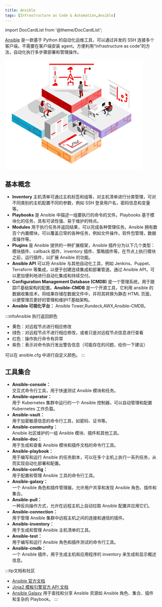 ```yaml
---
title: Ansible
tags: [Infrastructure as Code & Automation,Ansible]
---
```


import DocCardList from '@theme/DocCardList';

[Ansible](https://github.com/ansible/ansible) 是一款基于 Python 的自动化运维工具，可以通过并发的 SSH 连接多个客户端，不需要在客户端安装 agent。方便利用“infrastructure as code”的方法，自动化执行多步骤部署和管理操作。

![1682902674876](image/README/1682902674876.png)

## 基本概念

- **Inventory** 主机清单可通过主机标签和组等，对主机清单进行分类管理，可对不同类别的主机配置不同的参数，例如 SSH 登录用户名，密码信息和变量等。
- **Playbooks** 是 Ansible 中描述一组要执行的命令的文件。Playbooks 基于模块化的任务，具有可读性强、易于维护的特点。
- **Modules** 用于执行任务并返回结果，可以完成各种管理任务。Ansible 拥有数百个内置模块，可以覆盖日常的各种任务，例如文件操作，软件包管理，数据库操作等。
- **Plugins** 是 Ansible 提供的一种扩展框架，Ansible 插件分为以下几个类型：模块插件、callback 插件、inventory 插件、策略插件等。在节点上执行模块之前，运行插件，以扩展 Ansible 的功能。
- **Ansible API** 可以将 Ansible 与其他自动化工具，例如 Jenkins、Puppet、Terraform 等集成，以便于创建连续集成和部署管道。通过 Ansible API，可以更加便利地进行自动化集成和持续交付。
- **Configuration Management Database (CMDB)** 是一个管理系统，用于跟踪IT基础架构的配置。**Ansible-CMDB** 是一个开源工具，它利用 ansible 的数据收集技术，将结果存储在数据文件中，并将其转换为静态 HTML 页面，以便管理员更好的管理和维护IT基础架构。
- **Ansible 可视化平台：** Ansible Tower,Rundeck,AWX,Ansible-CMDB。

:::infoAnsible 执行返回颜色
- 黄色：对远程节点进行相应修改
- 绿色：对远程节点不进行相应修改，或者只是对远程节点信息进行查看
- 红色：操作执行命令有异常
- 紫色：表示对命令执行发出警告信息（可能存在的问题，给你一下建议）

可以在 ansible.cfg 中进行自定义颜色。
:::

## 工具集合
- **Ansible-console：**  
  交互式命令行工具，用于快速测试 Ansible 模块和任务。
- **Ansible-operator：**  
  用于 Kubernetes 集群中运行的一个 Ansible 控制器，可以自动管理和配置 Kubernetes 工作负载。
- **Ansible-vault：**  
  用于加密敏感信息的命令行工具，如密码、证书等。
- **Ansible-community：**  
  Ansible 社区维护的一组 Ansible 模块、插件和其他工具。
- **Ansible-doc：**  
  用于生成和查看 Ansible 模块和插件文档的命令行工具。
- **Ansible-playbook：**  
  用于编写和运行 Ansible 的任务剧本，可以在多个主机上执行一系列任务，从而实现自动化部署和配置。
- **Ansible-config：**  
  用于配置和管理 Ansible 工具的命令行工具。
- **Ansible-galaxy：**  
  一个 Ansible 角色和插件管理器，允许用户共享和发现 Ansible 角色、插件和集合。
- **Ansible-pull：**  
  一种反向操作方式，允许在远程主机上自动拉取 Ansible 配置并应用它们。
- **Ansible-connection：**  
  用于管理 Ansible 集群中远程主机之间的连接和通信的插件。
- **Ansible-inventory：**  
  用于生成和管理 Ansible 主机清单的工具。
- **Ansible-test：**  
  用于编写和运行 Ansible 角色和插件测试的命令行工具。
- **Ansible-cmdb：**  
  一个 Ansible 插件，用于生成主机和应用程序的 inventory 来生成和显示概述信息。

:::tip文档和社区
- [Ansible 官方文档](https://docs.ansible.com/ansible/latest/)
- [Jinja2 模板引擎官方 API 文档](https://jinja.palletsprojects.com/en/3.1.x/api/#basics)
- [Ansible Galaxy](https://galaxy.ansible.com/) 用于查找和分享 Ansible 资源如 Ansible 角色、集合、插件和复杂的 Playbook。
:::

<DocCardList />
